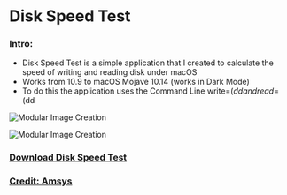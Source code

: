 # Disk Speed Test

### Intro:

- Disk Speed Test is a simple application that I created to calculate the speed of writing and reading disk under macOS
- Works from 10.9 to macOS Mojave 10.14 (works in Dark Mode)
- To do this the application uses the Command Line write=$(dd and read=$(dd


![Modular Image Creation](https://i62.servimg.com/u/f62/18/50/18/69/captu613.png)

![Modular Image Creation](https://i62.servimg.com/u/f62/18/50/18/69/captu614.png)

### [Download Disk Speed Test](https://github.com/chris1111/Disk-Speed-Test/releases/tag/V1)


### [Credit: Amsys](https://www.amsys.co.uk/using-command-line-to-benchmark-disks/)
